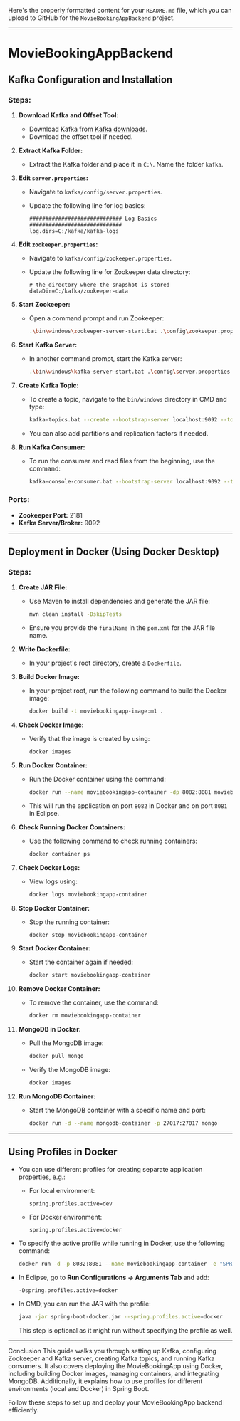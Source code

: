 Here's the properly formatted content for your `README.md` file, which you can upload to GitHub for the `MovieBookingAppBackend` project.

---

# MovieBookingAppBackend

## Kafka Configuration and Installation

### Steps:
1. **Download Kafka and Offset Tool:**
   - Download Kafka from [Kafka downloads](https://kafka.apache.org/downloads).
   - Download the offset tool if needed.

2. **Extract Kafka Folder:**
   - Extract the Kafka folder and place it in `C:\`. Name the folder `kafka`.

3. **Edit `server.properties`:**
   - Navigate to `kafka/config/server.properties`.
   - Update the following line for log basics:

     ```properties
     ############################# Log Basics #############################
     log.dirs=C:/kafka/kafka-logs
     ```

4. **Edit `zookeeper.properties`:**
   - Navigate to `kafka/config/zookeeper.properties`.
   - Update the following line for Zookeeper data directory:

     ```properties
     # the directory where the snapshot is stored
     dataDir=C:/kafka/zookeeper-data
     ```

5. **Start Zookeeper:**
   - Open a command prompt and run Zookeeper:

     ```bash
     .\bin\windows\zookeeper-server-start.bat .\config\zookeeper.properties
     ```

6. **Start Kafka Server:**
   - In another command prompt, start the Kafka server:

     ```bash
     .\bin\windows\kafka-server-start.bat .\config\server.properties
     ```

7. **Create Kafka Topic:**
   - To create a topic, navigate to the `bin/windows` directory in CMD and type:

     ```bash
     kafka-topics.bat --create --bootstrap-server localhost:9092 --topic movieapptopic
     ```

   - You can also add partitions and replication factors if needed.

8. **Run Kafka Consumer:**
   - To run the consumer and read files from the beginning, use the command:

     ```bash
     kafka-console-consumer.bat --bootstrap-server localhost:9092 --topic movieapptopic --from-beginning
     ```

### Ports:
- **Zookeeper Port:** 2181
- **Kafka Server/Broker:** 9092

---

## Deployment in Docker (Using Docker Desktop)

### Steps:

1. **Create JAR File:**
   - Use Maven to install dependencies and generate the JAR file:

     ```bash
     mvn clean install -DskipTests
     ```

   - Ensure you provide the `finalName` in the `pom.xml` for the JAR file name.

2. **Write Dockerfile:**
   - In your project's root directory, create a `Dockerfile`.

3. **Build Docker Image:**
   - In your project root, run the following command to build the Docker image:

     ```bash
     docker build -t moviebookingapp-image:m1 .
     ```

4. **Check Docker Image:**
   - Verify that the image is created by using:

     ```bash
     docker images
     ```

5. **Run Docker Container:**
   - Run the Docker container using the command:

     ```bash
     docker run --name moviebookingapp-container -dp 8082:8081 moviebookingapp-image:m1
     ```

   - This will run the application on port `8082` in Docker and on port `8081` in Eclipse.

6. **Check Running Docker Containers:**
   - Use the following command to check running containers:

     ```bash
     docker container ps
     ```

7. **Check Docker Logs:**
   - View logs using:

     ```bash
     docker logs moviebookingapp-container
     ```

8. **Stop Docker Container:**
   - Stop the running container:

     ```bash
     docker stop moviebookingapp-container
     ```

9. **Start Docker Container:**
   - Start the container again if needed:

     ```bash
     docker start moviebookingapp-container
     ```

10. **Remove Docker Container:**
    - To remove the container, use the command:

      ```bash
      docker rm moviebookingapp-container
      ```

11. **MongoDB in Docker:**
    - Pull the MongoDB image:

      ```bash
      docker pull mongo
      ```

    - Verify the MongoDB image:

      ```bash
      docker images
      ```

12. **Run MongoDB Container:**
    - Start the MongoDB container with a specific name and port:

      ```bash
      docker run -d --name mongodb-container -p 27017:27017 mongo
      ```

---

## Using Profiles in Docker

- You can use different profiles for creating separate application properties, e.g.:
  - For local environment:

    ```properties
    spring.profiles.active=dev
    ```

  - For Docker environment:

    ```properties
    spring.profiles.active=docker
    ```

- To specify the active profile while running in Docker, use the following command:

  ```bash
  docker run -d -p 8082:8081 --name moviebookingapp-container -e "SPRING_PROFILE_ACTIVE=docker" moviebookingapp-image
  ```

- In Eclipse, go to **Run Configurations → Arguments Tab** and add:

  ```bash
  -Dspring.profiles.active=docker
  ```

- In CMD, you can run the JAR with the profile:

  ```bash
  java -jar spring-boot-docker.jar --spring.profiles.active=docker
  ```

  This step is optional as it might run without specifying the profile as well.

---

Conclusion
This guide walks you through setting up Kafka, configuring Zookeeper and Kafka server, creating Kafka topics, and running Kafka consumers. It also covers deploying the MovieBookingApp using Docker, including building Docker images, managing containers, and integrating MongoDB. Additionally, it explains how to use profiles for different environments (local and Docker) in Spring Boot.

Follow these steps to set up and deploy your MovieBookingApp backend efficiently.
